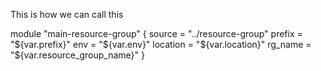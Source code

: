 This is how we can call this 

module "main-resource-group" {
  source                    = "../resource-group"
  prefix                    = "${var.prefix}"
  env                       = "${var.env}"
  location                  = "${var.location}"
  rg_name                   = "${var.resource_group_name}"
}

